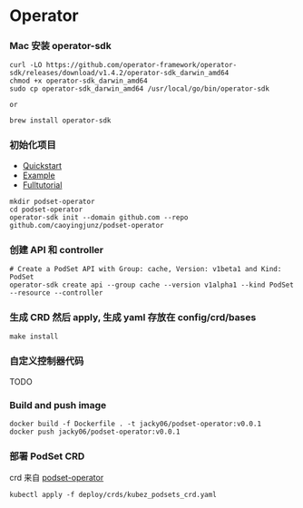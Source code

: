 # Operator

### Mac 安装 operator-sdk

```
curl -LO https://github.com/operator-framework/operator-sdk/releases/download/v1.4.2/operator-sdk_darwin_amd64
chmod +x operator-sdk_darwin_amd64
sudo cp operator-sdk_darwin_amd64 /usr/local/go/bin/operator-sdk

or

brew install operator-sdk
```

### 初始化项目
* [Quickstart](https://sdk.operatorframework.io/docs/building-operators/golang/quickstart/)
* [Example](http://www.dockone.io/article/8733)
* [Fulltutorial](https://sdk.operatorframework.io/docs/building-operators/golang/tutorial/)

```
mkdir podset-operator
cd podset-operator
operator-sdk init --domain github.com --repo github.com/caoyingjunz/podset-operator
```

### 创建 API 和 controller

```
# Create a PodSet API with Group: cache, Version: v1beta1 and Kind: PodSet
operator-sdk create api --group cache --version v1alpha1 --kind PodSet --resource --controller
```

### 生成 CRD 然后 apply, 生成 yaml 存放在 config/crd/bases

```
make install
```

### 自定义控制器代码
TODO

### Build and push image

```
docker build -f Dockerfile . -t jacky06/podset-operator:v0.0.1
docker push jacky06/podset-operator:v0.0.1
```

### 部署 PodSet CRD

crd 来自 [podset-operator](https://github.com/caoyingjunz/podset-operator/blob/master/deploy/crds/kubez_podsets_crd.yaml)

```
kubectl apply -f deploy/crds/kubez_podsets_crd.yaml
```
